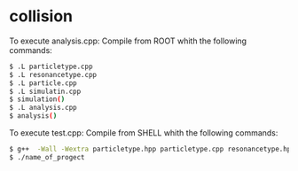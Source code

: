 # collision
To execute analysis.cpp:
Compile from ROOT whith the following commands:
```bash
$ .L particletype.cpp
$ .L resonancetype.cpp
$ .L particle.cpp
$ .L simulatin.cpp
$ simulation()
$ .L analysis.cpp
$ analysis()
```

To execute test.cpp:
Compile from SHELL whith the following commands:
```bash
$ g++  -Wall -Wextra particletype.hpp particletype.cpp resonancetype.hpp resonancetype.cpp particle.hpp particle.cpp test.cpp -o name_of_progect
$ ./name_of_progect
```
